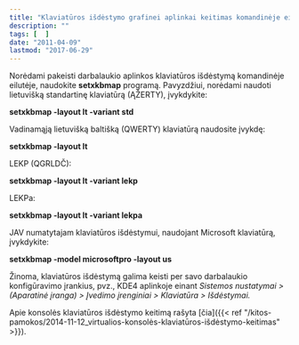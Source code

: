 ```yaml
---
title: "Klaviatūros išdėstymo grafinei aplinkai keitimas komandinėje eilutėje"
description: ""
tags: [  ]
date: "2011-04-09"
lastmod: "2017-06-29"
---
```

Norėdami pakeisti darbalaukio aplinkos klaviatūros išdėstymą komandinėje eilutėje, naudokite **setxkbmap** programą. Pavyzdžiui, norėdami naudoti lietuvišką standartinę klaviatūrą (ĄŽERTY), įvykdykite:

**setxkbmap -layout lt -variant std**

Vadinamąją lietuvišką baltišką (QWERTY) klaviatūrą naudosite įvykdę:

**setxkbmap -layout lt**

LEKP (QGRLDČ):

**setxkbmap -layout lt -variant lekp**

LEKPa:

**setxkbmap -layout lt -variant lekpa**

JAV numatytajam klaviatūros išdėstymui, naudojant Microsoft klaviatūrą, įvykdykite:

**setxkbmap -model microsoftpro -layout us**

Žinoma, klaviatūros išdėstymą galima keisti per savo darbalaukio konfigūravimo įrankius, pvz., KDE4 aplinkoje einant _Sistemos nustatymai > (Aparatinė įranga) > Įvedimo įrenginiai > Klaviatūra > Išdėstymai._

Apie konsolės klaviatūros išdėstymo keitimą rašyta [čia]({{< ref "/kitos-pamokos/2014-11-12_virtualios-konsolės-klaviatūros-išdėstymo-keitimas" >}}).
